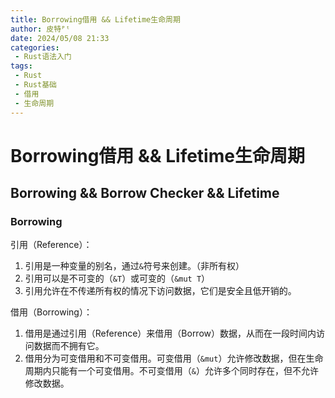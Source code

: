 ```yaml
---
title: Borrowing借用 && Lifetime生命周期
author: 皮特ᴾᵗ
date: 2024/05/08 21:33
categories:
 - Rust语法入门
tags:
 - Rust
 - Rust基础
 - 借用
 - 生命周期
---
```


# Borrowing借用 && Lifetime生命周期

## Borrowing && Borrow Checker && Lifetime

### Borrowing

引用（Reference）：

1. 引用是一种变量的别名，通过`&`符号来创建。（非所有权）
2. 引用可以是不可变的（`&T`）或可变的（`&mut T`）
3. 引用允许在不传递所有权的情况下访问数据，它们是安全且低开销的。

借用（Borrowing）：

1. 借用是通过引用（Reference）来借用（Borrow）数据，从而在一段时间内访问数据而不拥有它。
2. 借用分为可变借用和不可变借用。可变借用（`&mut`）允许修改数据，但在生命周期内只能有一个可变借用。不可变借用（`&`）允许多个同时存在，但不允许修改数据。